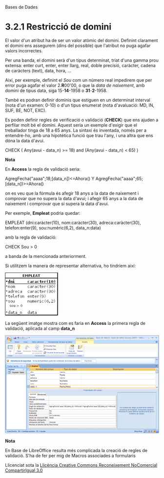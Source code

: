 Bases de Dades

# <a name="main"></a>**3.2.1 Restricció de domini**

El valor d'un atribut ha de ser un valor atòmic del domini. Definint clarament el domini ens assegurem (dins del possible) que l'atribut no puga agafar valors incorrectes.

Per una banda, el domini serà d'un tipus determinat, triat d'una gamma prou extensa: enter curt, enter, enter llarg, real, doble precisió, caràcter, cadena de caràcters (text), data, hora, ...

Així, per exemple, definint el *Sou* com un número real impedirem que per error puga agafar el valor 2.**R**00'00, o que la *data de naixement*, amb domini de tipus data, siga 15-**14**-1958 o **31**-**2**-1958.

També es podran definir dominis que estiguen en un determinat interval (nota d'un examen: 0-10) o d'un tipus enumerat (nota d'avaluació: MD, IN, SUF, BE, NOT, EXC).

Es poden definir regles de verificació o validació (**CHECK**) que ens ajuden a perfilar molt bé el domini. Aquest seria un exemple d'exigir que el treballador tinga de 18 a 65 anys. La sintaxi és inventada, només per a entendre-ho, amb una hipotètica funció que trau l'any, i una altra que ens dóna la data d'avui.

CHECK ( Any(avui - data_n) >= 18) and (Any(avui - data_n) < 65) )



**Nota**

En **Access** la regla de validació seria:

AgregFecha("aaaa";18;[data_n])<=Ahora() Y AgregFecha("aaaa";65;[data_n])>=Ahora()

on es veu que la fórmula és afegir 18 anys a la data de naixement i comprovar que no supera la data d'avui; i afegir 65 anys a la data de naixement i comprovar que sí supera la data d'avui.



Per exemple, **Empleat** podria quedar:

EMPLEAT (dni:caràcter(10), nom:caràcter(30), adreca:caràcter(30), telefon:enter(9), sou:numèric(6,2), data_n:data)

amb la regla de validació:

CHECK Sou > 0

a banda de la mencionada anteriorment.

Si utilitzem la manera de representar alternativa, ho tindríem així:

![ref1](T3_3_2_1_0.png)



La següent imatge mostra com es faria en **Access** la primera regla de validació, aplicada al camp **data_n**

![ref2](T3_3_2_1.png)

**Nota**

En Base de LibreOffice resulta més complicada la creació de regles de validació. S'ha de fer per mig de Macros associades a formularis


Llicenciat sota la [Llicència Creative Commons Reconeixement NoComercial CompartirIgual 3.0](http://creativecommons.org/licenses/by-nc-sa/3.0/)
